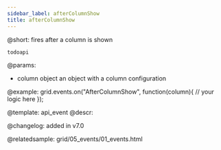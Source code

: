 ```yaml
---
sidebar_label: afterColumnShow
title: afterColumnShow
---          
```


@short: fires after a column is shown

```todoapi ```

@params:
- column   object  an object with a column configuration


@example:
grid.events.on("AfterColumnShow", function(column){
    // your logic here
});


@template: api_event
@descr:

@changelog: added in v7.0

@relatedsample: grid/05_events/01_events.html

